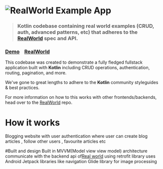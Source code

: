 # ![RealWorld Example App](https://cloud.githubusercontent.com/assets/556934/25672246/9a20e960-2fe7-11e7-99d3-23652878a2c2.png)

> ### Kotlin codebase containing real world examples (CRUD, auth, advanced patterns, etc) that adheres to the [RealWorld](https://github.com/gothinkster/realworld) spec and API.


### [Demo](https://github.com/gothinkster/realworld)&nbsp;&nbsp;&nbsp;&nbsp;[RealWorld](https://github.com/gothinkster/realworld)


This codebase was created to demonstrate a fully fledged fullstack application built with **Kotlin** including CRUD operations, authentication, routing, pagination, and more.

We've gone to great lengths to adhere to the **Kotlin** community styleguides & best practices.

For more information on how to this works with other frontends/backends, head over to the [RealWorld](https://github.com/gothinkster/realworld) repo.


# How it works

Blogging website with user authentication where user can create blog articles , follow other users , favourite articles etc

#Built and design
Built in MVVM(Model view view model) architecture
communicate with the backend api of[Real world](https://github.com/gothinkster/realworld) using retrofit library
uses Android Jetpack libraries like navigation
Glide library for image processing

